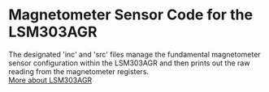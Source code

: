 # Magnetometer Sensor Code for the LSM303AGR
The designated 'inc' and 'src' files manage the fundamental magnetometer sensor configuration within the LSM303AGR and then prints out the raw reading from the magnetometer registers. \
[More about LSM303AGR](https://www.st.com/resource/en/datasheet/lsm303agr.pdf)


